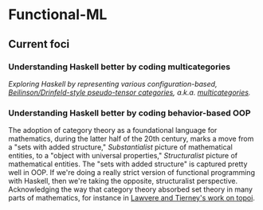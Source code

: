 # Functional-ML

## Current foci
### Understanding Haskell better by coding multicategories 
*Exploring Haskell by representing various configuration-based, [Beilinson/Drinfeld-style pseudo-tensor categories](https://en.wikipedia.org/wiki/Chiral_algebra), a.k.a. [multicategories](https://en.wikipedia.org/wiki/Multicategory).*

### Understanding Haskell better by coding behavior-based OOP
The adoption of category theory as a foundational language for mathematics, during the latter half of the 20th century, marks a move from a "sets with added structure," *Substantialist* picture of mathematical entities, to a "object with universal properties," *Structuralist* picture of mathematical entities. The "sets with added structure" is captured pretty well in OOP. If we're doing a really strict version of functional programming with Haskell, then we're taking the opposite, structuralist perspective. Acknowledging the way that category theory absorbed set theory in many parts of mathematics, for instance in [Lawvere and Tierney's work on topoi](https://en.wikipedia.org/wiki/History_of_topos_theory).


##

##

##

##
